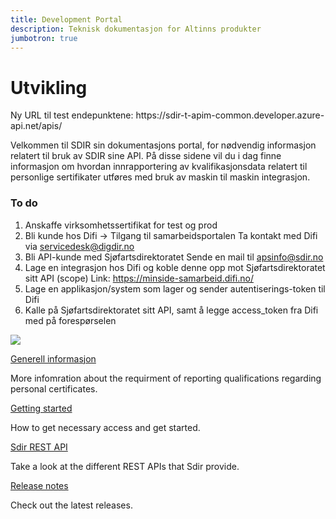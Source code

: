 ```yaml
---
title: Development Portal
description: Teknisk dokumentasjon for Altinns produkter
jumbotron: true
---
```


# Utvikling

<p>Ny URL til test endepunktene: https://sdir-t-apim-common.developer.azure-api.net/apis/</p>

<p class="a-leadText">Velkommen til SDIR sin dokumentasjons portal, for nødvendig informasjon relatert til bruk av SDIR sine API. På disse sidene vil du i dag finne informasjon om hvordan innrapportering av kvalifikasjonsdata relatert til personlige sertifikater utføres med bruk av maskin til maskin integrasjon.</p>

### To do

1. Anskaffe virksomhetssertifikat for test og prod
2. Bli kunde hos Difi -> Tilgang til samarbeidsportalen
    Ta kontakt med Difi via servicedesk@digdir.no
3. Bli API-kunde med Sjøfartsdirektoratet
    Sende en mail til apsinfo@sdir.no
4. Lage en integrasjon hos Difi og koble denne opp mot Sjøfartsdirektoratet sitt API (scope)
    Link: https://minside-samarbeid.difi.no/
5. Lage en applikasjon/system som lager og sender autentiserings-token til Difi
6. Kalle på Sjøfartsdirektoratet sitt API, samt å legge access_token fra Difi med på forespørselen

![](../images/DifiMPF.png)

<div class="a-card a-cardImage mt-3 mb-3">
  <div class="a-cardImage-text">
    <a href="/info/" class="a-linkFeatured ">
      Generell informasjon
      <i class="ai ai-sm ai-nw ai-nw-right ai-arrowright"></i>
    </a>
    <p class="pt-1">More infomration about the requirment of reporting qualifications regarding personal certificates.</p>
  </div>
</div>


<div class="a-card a-cardImage mt-3 mb-3">
  <div class="a-cardImage-text">
    <a href="/get-started/" class="a-linkFeatured ">
      Getting started
      <i class="ai ai-sm ai-nw ai-nw-right ai-arrowright"></i>
    </a>
    <p class="pt-1">How to get necessary access and get started.</p>
  </div>
</div>

<div class="a-card a-cardImage mt-3 mb-3">
  <div class="a-cardImage-text">
    <a href="/rest-api/" class="a-linkFeatured">
      Sdir REST API
      <i class="ai ai-sm ai-nw ai-nw-right ai-arrowright"></i>
    </a>
    <p class="pt-1">Take a look at the different REST APIs that Sdir provide.</p>
  </div>
</div>

<div class="a-card a-cardImage mt-3 mb-3">
  <div class="a-cardImage-text">
    <a href="/release-notes/" class="a-linkFeatured">
      Release notes
      <i class="ai ai-sm ai-nw ai-nw-right ai-arrowright"></i>
    </a>
    <p class="pt-1">Check out the latest releases.</p>
  </div>
</div>
